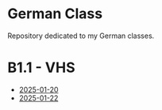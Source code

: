 # German Class
Repository dedicated to my German classes.
# B1.1 - VHS
- [2025-01-20](B1.1/20250120.md)
- [2025-01-22](B1.1/20250122.md)